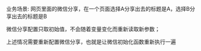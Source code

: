业务场景: 网页里面的微信分享，在一个页面选择A分享出去的标题是A，选择B分享出去的标题是B



微信分享配置只取初始值，不会随着变量变化而重新读取新参数；

上述情况需要重新配置微信分享，也就是让微信初始化函数重新执行一遍

